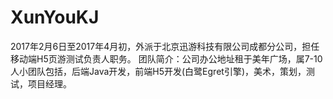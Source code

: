 # XunYouKJ

2017年2月6日至2017年4月初，外派于北京迅游科技有限公司成都分公司，担任移动端H5页游测试负责人职务。
团队简介：公司办公地址租于美年广场，属7-10人小团队包括，后端Java开发，前端H5开发(白鹭Egret引擎)，美术，策划，测试，项目经理。
